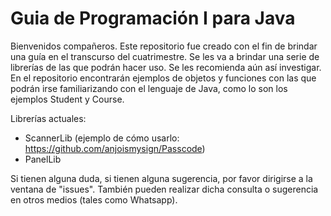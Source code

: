 # Guia de Programación I para Java
Bienvenidos compañeros. Este repositorio fue creado con el fin de brindar una guía en el transcurso del cuatrimestre.
Se les va a brindar una serie de librerías de las que podrán hacer uso. Se les recomienda aún así investigar.
En el repositorio encontrarán ejemplos de objetos y funciones con las que podrán irse familiarizando con el lenguaje de Java,
como lo son los ejemplos Student y Course.

Librerías actuales:
+ ScannerLib (ejemplo de cómo usarlo: https://github.com/anjoismysign/Passcode)
+ PanelLib

Si tienen alguna duda, si tienen alguna sugerencia, por favor dirigirse a la ventana de "issues". También pueden
realizar dicha consulta o sugerencia en otros medios (tales como Whatsapp).
